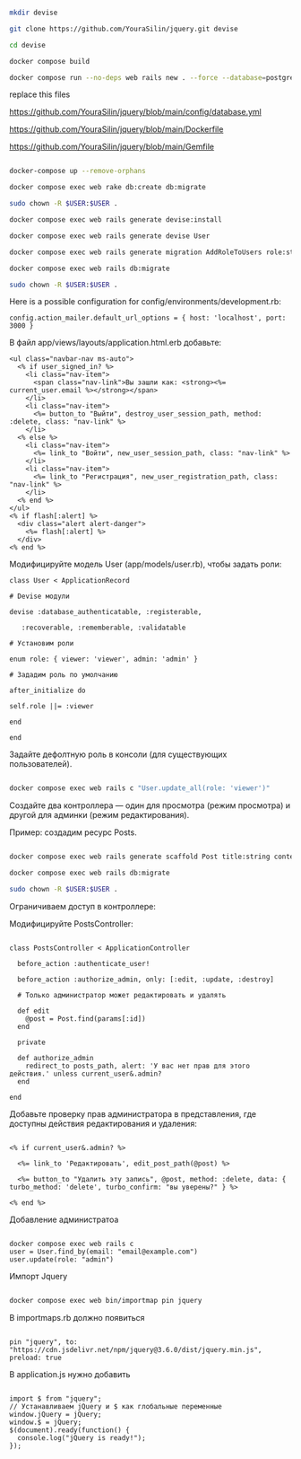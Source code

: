 ```bash

mkdir devise

git clone https://github.com/YouraSilin/jquery.git devise

cd devise

docker compose build

docker compose run --no-deps web rails new . --force --database=postgresql --css=bootstrap

```

replace this files

https://github.com/YouraSilin/jquery/blob/main/config/database.yml

https://github.com/YouraSilin/jquery/blob/main/Dockerfile

https://github.com/YouraSilin/jquery/blob/main/Gemfile

```bash

docker-compose up --remove-orphans

docker compose exec web rake db:create db:migrate

sudo chown -R $USER:$USER .

docker compose exec web rails generate devise:install

docker compose exec web rails generate devise User

docker compose exec web rails generate migration AddRoleToUsers role:string

docker compose exec web rails db:migrate

sudo chown -R $USER:$USER .

```

Here is a possible configuration for config/environments/development.rb:

```erb
config.action_mailer.default_url_options = { host: 'localhost', port: 3000 }
```

В файл app/views/layouts/application.html.erb добавьте:

```erb
<ul class="navbar-nav ms-auto">
  <% if user_signed_in? %>
    <li class="nav-item">
      <span class="nav-link">Вы зашли как: <strong><%= current_user.email %></strong></span>
    </li>
    <li class="nav-item">
      <%= button_to "Выйти", destroy_user_session_path, method: :delete, class: "nav-link" %>
    </li>
  <% else %>
    <li class="nav-item">
      <%= link_to "Войти", new_user_session_path, class: "nav-link" %>
    </li>
    <li class="nav-item">
      <%= link_to "Регистрация", new_user_registration_path, class: "nav-link" %>
    </li>
  <% end %>
</ul>
<% if flash[:alert] %>
  <div class="alert alert-danger">
    <%= flash[:alert] %>
  </div>
<% end %>

```

Модифицируйте модель User (app/models/user.rb), чтобы задать роли:

```erb
class User < ApplicationRecord

# Devise модули

devise :database_authenticatable, :registerable,

   :recoverable, :rememberable, :validatable

# Установим роли

enum role: { viewer: 'viewer', admin: 'admin' }

# Зададим роль по умолчанию

after_initialize do

self.role ||= :viewer

end

end

```

Задайте дефолтную роль в консоли (для существующих пользователей).

```bash

docker compose exec web rails c "User.update_all(role: 'viewer')"

```

Создайте два контроллера — один для просмотра (режим просмотра) и другой для админки (режим редактирования).

Пример: создадим ресурс Posts.

```bash

docker compose exec web rails generate scaffold Post title:string content:text

docker compose exec web rails db:migrate

sudo chown -R $USER:$USER .

```



Ограничиваем доступ в контроллере:

Модифицируйте PostsController:

```erb

class PostsController < ApplicationController

  before_action :authenticate_user!
  
  before_action :authorize_admin, only: [:edit, :update, :destroy]
  
  # Только администратор может редактировать и удалять
  
  def edit
    @post = Post.find(params[:id])
  end
  
  private
  
  def authorize_admin
    redirect_to posts_path, alert: 'У вас нет прав для этого действия.' unless current_user&.admin?
  end
  
end

```

Добавьте проверку прав администратора в представления, где доступны действия редактирования и удаления:

```erb

<% if current_user&.admin? %>

  <%= link_to 'Редактировать', edit_post_path(@post) %>

  <%= button_to "Удалить эту запись", @post, method: :delete, data: { turbo_method: 'delete', turbo_confirm: "вы уверены?" } %>

<% end %>

```

Добавление администратоа

```erb

docker compose exec web rails c
user = User.find_by(email: "email@example.com")
user.update(role: "admin")

```

Импорт Jquery

```bash

docker compose exec web bin/importmap pin jquery

```

В importmaps.rb должно появиться

```erb

pin "jquery", to: "https://cdn.jsdelivr.net/npm/jquery@3.6.0/dist/jquery.min.js", preload: true

```

В application.js нужно добавить

```erb

import $ from "jquery";
// Устанавливаем jQuery и $ как глобальные переменные
window.jQuery = jQuery;
window.$ = jQuery;
$(document).ready(function() {
  console.log("jQuery is ready!");
});

```
